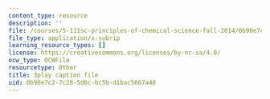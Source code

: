 ```yaml
---
content_type: resource
description: ''
file: /courses/5-111sc-principles-of-chemical-science-fall-2014/0b90e7c27c285d6cbc5bd1bac5667a40_pn1cxuBmhtI.vtt
file_type: application/x-subrip
learning_resource_types: []
license: https://creativecommons.org/licenses/by-nc-sa/4.0/
ocw_type: OCWFile
resourcetype: Other
title: 3play caption file
uid: 0b90e7c2-7c28-5d6c-bc5b-d1bac5667a40
---
```

